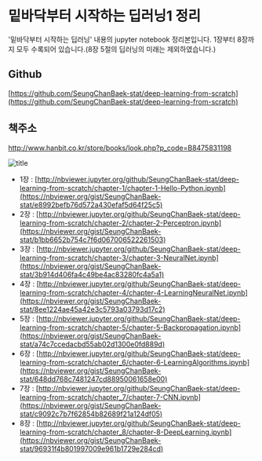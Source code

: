 # 밑바닥부터 시작하는 딥러닝1 정리
    
'밑바닥부터 시작하는 딥러닝' 내용의 jupyter notebook 정리본입니다. 1장부터 8장까지 모두 수록되어 있습니다.(8장 5절의 딥러닝의 미래는 제외하였습니다.)
    
## Github
    
[https://github.com/SeungChanBaek-stat/deep-learning-from-scratch](https://github.com/SeungChanBaek-stat/deep-learning-from-scratch)
    
## 책주소

http://www.hanbit.co.kr/store/books/look.php?p_code=B8475831198
    
![title](http://www.hanbit.co.kr/data/books/B8475831198_l.jpg)
    
- 1장 : [http://nbviewer.jupyter.org/github/SeungChanBaek-stat/deep-learning-from-scratch/chapter-1/chapter-1-Hello-Python.ipynb](https://nbviewer.org/gist/SeungChanBaek-stat/e8992befb76d572a430efaf5d64f25c5)
- 2장 : [http://nbviewer.jupyter.org/github/SeungChanBaek-stat/deep-learning-from-scratch/chapter-2/chapter-2-Perceptron.ipynb](https://nbviewer.org/gist/SeungChanBaek-stat/b1bb6652b754c7f6d067006522261503)
- 3장 : [http://nbviewer.jupyter.org/github/SeungChanBaek-stat/deep-learning-from-scratch/chapter-3/chapter-3-NeuralNet.ipynb](https://nbviewer.org/gist/SeungChanBaek-stat/3b914d406fa4c49be4ac83280fc4a5a1)
- 4장 : [http://nbviewer.jupyter.org/github/SeungChanBaek-stat/deep-learning-from-scratch/chapter-4/chapter-4-LearningNeuralNet.ipynb](https://nbviewer.org/gist/SeungChanBaek-stat/8ee1224ae45a42e3c5793a03793d17c2)
- 5장 : [http://nbviewer.jupyter.org/github/SeungChanBaek-stat/deep-learning-from-scratch/chapter-5/chapter-5-Backpropagation.ipynb](https://nbviewer.org/gist/SeungChanBaek-stat/a74c7ccedacbd55ab02d1300e0fd889d)
- 6장 : [http://nbviewer.jupyter.org/github/SeungChanBaek-stat/deep-learning-from-scratch/chapter_6/chapter-6-LearningAlgorithms.ipynb](https://nbviewer.org/gist/SeungChanBaek-stat/648dd768c7481247cd88950061658e00)
- 7장 : [http://nbviewer.jupyter.org/github/SeungChanBaek-stat/deep-learning-from-scratch/chapter_7/chapter-7-CNN.ipynb](https://nbviewer.org/gist/SeungChanBaek-stat/c9092c7b7f62854b82689f21a124df05)
- 8장 : [http://nbviewer.jupyter.org/github/SeungChanBaek-stat/deep-learning-from-scratch/chapter_8/chapter-8-DeepLearning.ipynb](https://nbviewer.org/gist/SeungChanBaek-stat/96931f4b801997009e961b1729e284cd)
